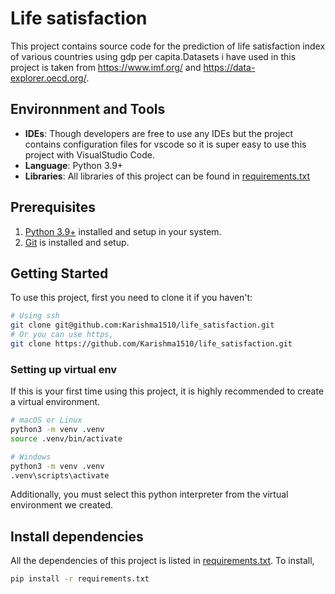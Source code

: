# Life satisfaction 
This project contains source code for the prediction of life satisfaction index of various countries using gdp per capita.Datasets i have used in this project is taken from https://www.imf.org/ and https://data-explorer.oecd.org/.

## Environnment and Tools
- **IDEs**: Though developers are free to use any IDEs but the project contains configuration files for vscode so it is super easy to use this project with VisualStudio Code.
- **Language**: Python 3.9+
- **Libraries**: All libraries of this project can be found in [requirements.txt](/requirments.txt)

## Prerequisites
1. [Python 3.9+](https://www.python.org/downloads/) installed and setup in your system.
2. [Git](https://git-scm.com/downloads) is installed and setup.

## Getting Started
To use this project, first you need to clone it if you haven't:

```bash
# Using ssh
git clone git@github.com:Karishma1510/life_satisfaction.git
# Or you can use https,
git clone https://github.com/Karishma1510/life_satisfaction.git
```

### Setting up virtual env
If this is your first time using this project, it is highly recommended to create a virtual environment.

```bash
# macOS or Linux
python3 -m venv .venv
source .venv/bin/activate

# Windows
python3 -m venv .venv
.venv\scripts\activate
```
Additionally, you must select this python interpreter from the virtual environment we created.

## Install dependencies
All the dependencies of this project is listed in [requirements.txt](/requirements.txt). To install,

```bash
pip install -r requirements.txt
```






